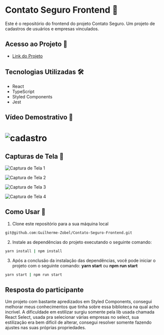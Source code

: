 # Contato Seguro Frontend 📱

Este é o repositório do frontend do projeto Contato Seguro. Um projeto de cadastros de usuários e empresas vinculados.

## Acesso ao Projeto 🚀

- [Link do Projeto](https://contato-seguro-frontend-beta.vercel.app/)

## Tecnologias Utilizadas 🛠️

- React
- TypeScript 
- Styled Components 
- Jest 

## Vídeo Demostrativo 🎥
# ![cadastro](https://github.com/Guilherme-Zobel/teste/blob/main/gravacao-projeto-contato-seguro.gif)

## Capturas de Tela 📸

![Captura de Tela 1](https://github.com/Guilherme-Zobel/Contato-Seguro-Frontend/assets/87620994/cfc7d1db-b418-4664-a255-36ca4bbdc5a5)

![Captura de Tela 2](https://github.com/Guilherme-Zobel/Contato-Seguro-Frontend/assets/87620994/fa91632b-a9ab-458a-90ce-8539981dd2e4)

![Captura de Tela 3](https://github.com/Guilherme-Zobel/Contato-Seguro-Frontend/assets/87620994/f6567fe8-4086-4926-bbba-1d9c743e20be)

![Captura de Tela 4](https://github.com/Guilherme-Zobel/Contato-Seguro-Frontend/assets/87620994/162df7dc-9a92-472c-aa38-e1334912cdc8)

## Como Usar 🤔

1. Clone este repositório para a sua máquina local
```bash
git@github.com:Guilherme-Zobel/Contato-Seguro-Frontend.git
```
2. Instale as dependências do projeto executando o seguinte comando:
```bash
yarn install | npm install
```

3. Após a conclusão da instalação das dependências, você pode iniciar o projeto com o seguinte comando: **yarn start** ou **npm run start**
```bash
yarn start | npm run start
```

## Resposta do participante
Um projeto com bastante apredizados em Styled Components, consegui melhorar meus conhecimentos que tinha sobre essa biblioteca na qual acho incrível.
A dificuldade em estilizar surgiu somente pela lib usada chamada React Select, usada pra selecionar várias empresas no select, sua estilização era bem difícil de alterar,
consegui resolver somente fazendo ajustes nas suas próprias propriedades.


